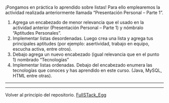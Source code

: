 ¡Pongamos en práctica lo aprendido sobre listas!
Para ello emplearemos la actividad realizada anteriormente llamada “Presentación Personal –
Parte 1”.
1) Agrega un encabezado de menor relevancia que el usado en la actividad anterior
(Presentación Personal – Parte 1) y nómbralo “Aptitudes Personales”.
2) Implementar listas desordenadas. Luego crea una lista y agrega tus principales aptitudes
(por ejemplo: asertividad, trabajo en equipo, escucha activa, entre otros).
3) Debajo agrega un nuevo encabezado (igual relevancia que en el punto 1) nombrado
“Tecnologías”
4) Implementar listas ordenadas. Debajo del encabezado enumera las tecnologías que
conoces y has aprendido en este curso. (Java, MySQL, HTML entre otras).

---
---
Volver al principio del repositorio. [FullSTack_Egg](https://github.com/megagringa/FullStack_Egg_Curso)